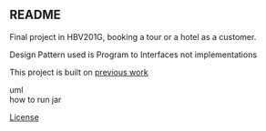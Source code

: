 ## README

Final project in HBV201G, booking a tour or a hotel as a customer.

Design Pattern used is Program to Interfaces not implementations

This project is built on [previous work](https://github.com/elisabetj/softwareConstructionProject)  

uml
<br>
how to run jar

[License](LICENSE.md)
